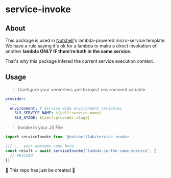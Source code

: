 # service-invoke

## About

This package is used in [Nutshell](https://nutshell-lab.com)'s lambda-powered micro-service template. We have a rule saying it's ok for a lambda to make a direct invokation of another **lambda ONLY IF there're both in the same service**.

That's why this package infered the current service execution context.

## Usage

> Configure your serverless.yml to inject environment variable

```yaml
provider:
  ...
  environment: # Service wide environment variables
    SLS_SERVICE_NAME: ${self:service.name} 
    SLS_STAGE: ${self:provider.stage} 
```


> Invoke in your JS File

```js
import serviceInvoke from '@nutshelllab/service-invoke'

/// ... your awesome code here
const result = await serviceInvoke('lambda-in-the-same-service', {
  // PAYLOAD
})

```


:construction: This repo has just be created :construction:
